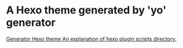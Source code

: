 # A Hexo theme generated by 'yo' generator
<a href="https://github.com/tcrowe/generator-hexo-theme">
Generator Hexo theme
</a>

<a href="https://hexo.io/docs/plugins.html">
An explanation of hexo plugin scripts directory.
</a>
